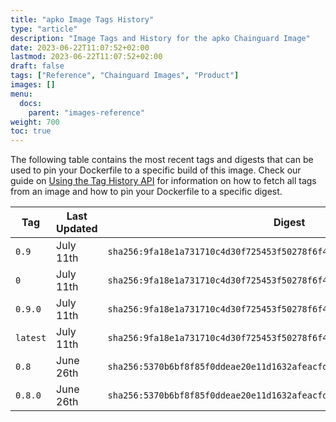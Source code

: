 ```yaml
---
title: "apko Image Tags History"
type: "article"
description: "Image Tags and History for the apko Chainguard Image"
date: 2023-06-22T11:07:52+02:00
lastmod: 2023-06-22T11:07:52+02:00
draft: false
tags: ["Reference", "Chainguard Images", "Product"]
images: []
menu:
  docs:
    parent: "images-reference"
weight: 700
toc: true
---
```


The following table contains the most recent tags and digests that can be used to pin your Dockerfile to a specific build of this image. Check our guide on [Using the Tag History API](/chainguard/chainguard-images/using-the-tag-history-api/) for information on how to fetch all tags from an image and how to pin your Dockerfile to a specific digest.

| Tag      | Last Updated | Digest                                                                    |
|----------|--------------|---------------------------------------------------------------------------|
| `0.9`    | July 11th    | `sha256:9fa18e1a731710c4d30f725453f50278f6f4a5ceebd7164f8e6b33438f36cbc8` |
| `0`      | July 11th    | `sha256:9fa18e1a731710c4d30f725453f50278f6f4a5ceebd7164f8e6b33438f36cbc8` |
| `0.9.0`  | July 11th    | `sha256:9fa18e1a731710c4d30f725453f50278f6f4a5ceebd7164f8e6b33438f36cbc8` |
| `latest` | July 11th    | `sha256:9fa18e1a731710c4d30f725453f50278f6f4a5ceebd7164f8e6b33438f36cbc8` |
| `0.8`    | June 26th    | `sha256:5370b6bf8f85f0ddeae20e11d1632afeacfd50559f332742b9ed843e8963cb74` |
| `0.8.0`  | June 26th    | `sha256:5370b6bf8f85f0ddeae20e11d1632afeacfd50559f332742b9ed843e8963cb74` |
